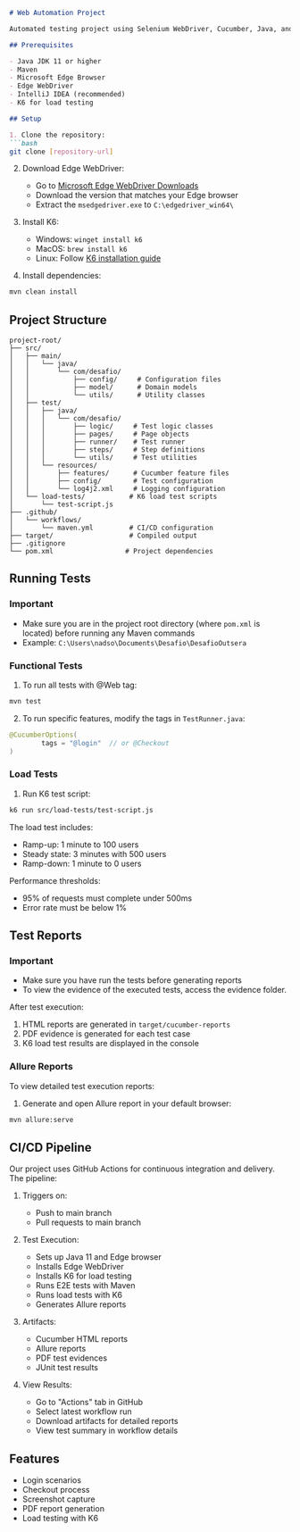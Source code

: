 ```markdown
# Web Automation Project

Automated testing project using Selenium WebDriver, Cucumber, Java, and K6 for load testing.

## Prerequisites

- Java JDK 11 or higher
- Maven
- Microsoft Edge Browser
- Edge WebDriver
- IntelliJ IDEA (recommended)
- K6 for load testing

## Setup

1. Clone the repository:
```bash
git clone [repository-url]
```

2. Download Edge WebDriver:
   - Go to [Microsoft Edge WebDriver Downloads](https://developer.microsoft.com/en-us/microsoft-edge/tools/webdriver/)
   - Download the version that matches your Edge browser
   - Extract the `msedgedriver.exe` to `C:\edgedriver_win64\`

3. Install K6:
   - Windows: `winget install k6`
   - MacOS: `brew install k6`
   - Linux: Follow [K6 installation guide](https://k6.io/docs/get-started/installation/)

4. Install dependencies:
```bash
mvn clean install
```

## Project Structure
```
project-root/
├── src/
│   ├── main/
│   │   └── java/
│   │       └── com/desafio/
│   │           ├── config/     # Configuration files
│   │           ├── model/      # Domain models
│   │           └── utils/      # Utility classes
│   ├── test/
│   │   ├── java/
│   │   │   └── com/desafio/
│   │   │       ├── logic/     # Test logic classes
│   │   │       ├── pages/     # Page objects
│   │   │       ├── runner/    # Test runner
│   │   │       ├── steps/     # Step definitions
│   │   │       └── utils/     # Test utilities
│   │   └── resources/
│   │       ├── features/      # Cucumber feature files
│   │       ├── config/        # Test configuration
│   │       └── log4j2.xml     # Logging configuration
│   └── load-tests/           # K6 load test scripts
│       └── test-script.js
├── .github/
│   └── workflows/
│       └── maven.yml         # CI/CD configuration
├── target/                   # Compiled output
├── .gitignore
└── pom.xml                  # Project dependencies
```

## Running Tests

### Important
- Make sure you are in the project root directory (where `pom.xml` is located) before running any Maven commands
- Example: `C:\Users\nadso\Documents\Desafio\DesafioOutsera`

### Functional Tests
1. To run all tests with @Web tag:
```bash
mvn test
```

2. To run specific features, modify the tags in `TestRunner.java`:
```java
@CucumberOptions(
        tags = "@login"  // or @Checkout
)
```

### Load Tests
1. Run K6 test script:
```bash
k6 run src/load-tests/test-script.js
```

The load test includes:
- Ramp-up: 1 minute to 100 users
- Steady state: 3 minutes with 500 users
- Ramp-down: 1 minute to 0 users

Performance thresholds:
- 95% of requests must complete under 500ms
- Error rate must be below 1%

## Test Reports

### Important
- Make sure you have run the tests before generating reports
- To view the evidence of the executed tests, access the evidence folder.

After test execution:
1. HTML reports are generated in `target/cucumber-reports`
2. PDF evidence is generated for each test case
3. K6 load test results are displayed in the console

### Allure Reports
To view detailed test execution reports:

1. Generate and open Allure report in your default browser:
```bash
mvn allure:serve
```

## CI/CD Pipeline

Our project uses GitHub Actions for continuous integration and delivery. The pipeline:

1. Triggers on:
   - Push to main branch
   - Pull requests to main branch

2. Test Execution:
   - Sets up Java 11 and Edge browser
   - Installs Edge WebDriver
   - Installs K6 for load testing
   - Runs E2E tests with Maven
   - Runs load tests with K6
   - Generates Allure reports

3. Artifacts:
   - Cucumber HTML reports
   - Allure reports
   - PDF test evidences
   - JUnit test results

4. View Results:
   - Go to "Actions" tab in GitHub
   - Select latest workflow run
   - Download artifacts for detailed reports
   - View test summary in workflow details

## Features

- Login scenarios
- Checkout process
- Screenshot capture
- PDF report generation
- Load testing with K6
```
